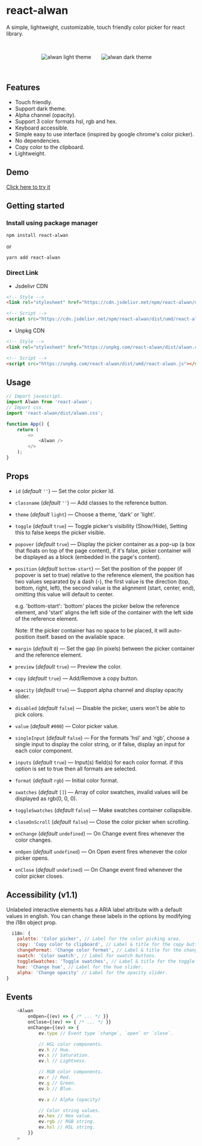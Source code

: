 # react-alwan

A simple, lightweight, customizable, touch friendly color picker for react library.

&nbsp;&nbsp;&nbsp;

<div align="center">
  <img alt="alwan light theme" src="https://github.com/SofianChouaib/react-alwan/blob/main/images/alwan-light.png?raw=true">
  &nbsp;&nbsp;&nbsp;&nbsp;&nbsp;

  <img alt="alwan dark theme" src="https://github.com/SofianChouaib/react-alwan/blob/main/images/alwan-dark.png?raw=true">
  &nbsp;&nbsp;&nbsp;&nbsp;&nbsp;
</div>

&nbsp;&nbsp;&nbsp;

## Features

-   Touch friendly.
-   Support dark theme.
-   Alpha channel (opacity).
-   Support 3 color formats hsl, rgb and hex.
-   Keyboard accessible.
-   Simple easy to use interface (inspired by google chrome's color picker).
-   No dependencies.
-   Copy color to the clipboard.
-   Lightweight.

## Demo

[Click here to try it](https://sofianchouaib.github.io/react-alwan/)

## Getting started

### Install using package manager

```shell
npm install react-alwan
```

or

```
yarn add react-alwan
```

### Direct Link

-   Jsdelivr CDN

```html
<!-- Style -->
<link rel="stylesheet" href="https://cdn.jsdelivr.net/npm/react-alwan/dist/alwan.css" />

<!-- Script -->
<script src="https://cdn.jsdelivr.net/npm/react-alwan/dist/umd/react-alwan.js"></script>
```

-   Unpkg CDN

```html
<!-- Style -->
<link rel="stylesheet" href="https://unpkg.com/react-alwan/dist/alwan.css" />

<!-- Script -->
<script src="https://unpkg.com/react-alwan/dist/umd/react-alwan.js"></script>
```

## Usage

```javascript
// Import javascript.
import Alwan from 'react-alwan';
// Import css.
import 'react-alwan/dist/alwan.css';

function App() {
    return (
        <>
            <Alwan />
        </>
    );
}
```

## Props

-   `id` (_default_ `''`) — Set the color picker Id.
-   `classname` (_default_ `''`) — Add classes to the reference button.
-   `theme` (_default_ `light`) — Choose a theme, 'dark' or 'light'.
-   `toggle` (_default_ `true`) — Toggle picker's visibility (Show/Hide), Setting this to false keeps the picker visible.
-   `popover` (_default_ `true`) — Display the picker container as a pop-up (a box that floats on top of the page content), if it's false, picker container will be displayed as a block (embedded in the page's content).
-   `position` (_default_ `bottom-start`) — Set the position of the popper (if popover is set to true) relative to the reference element, the position has two values separated by a dash (-), the first value is the direction (top, bottom, right, left), the second value is the alignment (start, center, end), omitting this value will default to center.

    e.g. 'bottom-start': 'bottom' places the picker below the reference element, and 'start' aligns the left side of the container with the left side of the reference element.

    Note:
    If the picker container has no space to be placed, it will auto-position itself.
    based on the available space.

-   `margin` (_default_ `0`) — Set the gap (in pixels) between the picker container and the reference element.
-   `preview` (_default_ `true`) — Preview the color.
-   `copy` (_default_ `true`) — Add/Remove a copy button.
-   `opacity` (_default_ `true`) — Support alpha channel and display opacity slider.
-   `disabled` (_default_ `false`) — Disable the picker, users won't be able to pick colors.
-   `value` (_default_ `#000`) — Color picker value.
-   `singleInput` (_default_ `false`) — For the formats 'hsl' and 'rgb', choose a single input to display the color string, or if false, display an input for each color component.
-   `inputs` (_default_ `true`) — Input(s) field(s) for each color format. if this option is set to true then all formats are selected.
-   `format` (_default_ `rgb`) — Initial color format.
-   `swatches` (_default_ `[]`) — Array of color swatches, invalid values will be displayed as rgb(0, 0, 0).
-   `toggleSwatches` (_default_ `false`) — Make swatches container collapsible.
-   `closeOnScroll` (_default_ `false`) — Close the color picker when scrolling.
-   `onChange` (_default_ `undefined`) — On Change event fires whenever the color changes.
-   `onOpen` (_default_ `undefined`) — On Open event fires whenever the color picker opens.
-   `onClose` (_default_ `undefined`) — On Change event fired whenever the color picker closes.

## Accessibility (v1.1)

Unlabeled interactive elements has a ARIA label attribute with a default values in english. You can change these labels in the options by modifying the i18n object prop.
```javascript
  i18n: {
    palette: 'Color picker', // Label for the color picking area.
    copy: 'Copy color to clipboard', // Label & title for the copy button.
    changeFormat: 'Change color format', // Label & title for the change format button.
    swatch: 'Color swatch', // Label for swatch buttons.
    toggleSwatches: 'Toggle swatches', // Label & title for the toggle swatches button.
    hue: 'Change hue', // Label for the hue slider.
    alpha: 'Change opacity' // Label for the opacity slider.
}
```
## Events

```javascript
    <Alwan
        onOpen={(ev) => { /* ... */ }}
        onClose={(ev) => { /* ... */ }}
        onChange={(ev) => {
            ev.type // Event type `change`, `open` or `close`.

            // HSL color components.
            ev.h // Hue.
            ev.s // Saturation.
            ev.l // Lightness.

            // RGB color components.
            ev.r // Red.
            ev.g // Green.
            ev.b // Blue.

            ev.a // Alpha (opacity)

            // Color string values.
            ev.hex // Hex value.
            ev.rgb // RGB string.
            ev.hsl // HSL string.
        }}
    >

```
